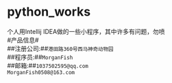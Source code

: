# python_works   
个人用Intellij IDEA做的一些小程序，其中许多有问题，勿喷   
#产品信息#   
##注册公司:##`港田路360号西马神奇动物园`   
##程序员:##`MorganFish`   
##邮箱:##`1037502595@qq.com`   
   `MorganFish0508@163.com`
